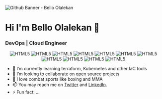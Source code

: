 
![Github Banner - Bello Olalekan](https://repository-images.githubusercontent.com/514192041/3916b518-813f-4db1-92ad-b8b7f5a07f5f)

# Hi I'm Bello Olalekan 👋
### DevOps | Cloud Engineer
<!--
**bello-olalekan/bello-olalekan** is a ✨ _special_ ✨ repository because its `README.md` (this file) appears on your GitHub profile.
Here are some ideas to get you started:
-->

<p align="center">
<img alt="HTML5" src="https://img.shields.io/badge/GitHub-100000?style=for-the-badge&logo=github&logoColor=white"/>
<img alt="HTML5" src="https://img.shields.io/badge/Linux-FCC624?style=for-the-badge&logo=linux&logoColor=black"/>
<img alt="HTML5" src="https://img.shields.io/badge/Python-14354C?style=for-the-badge&logo=python&logoColor=white"/>
<img alt="HTML5" src="https://img.shields.io/badge/JavaScript-F7DF1E?style=for-the-badge&logo=javascript&logoColor=black"/>
<img alt="HTML5" src="https://img.shields.io/badge/Docker-007ACC?style=for-the-badge&logo=docker&logoColor=white"/>
<img alt="HTML5" src="https://img.shields.io/badge/Kubernetes-007ACC?style=for-the-badge&logo=kubernetes&logoColor=white"/>
<img alt="HTML5" src="https://img.shields.io/badge/Ansible-007ACC?style=for-the-badge&logo=ansible&logoColor=white"/>
<img alt="HTML5" src="https://img.shields.io/badge/Amazon AWS-007ACC?style=for-the-badge&logo=aws&logoColor=white"/>
<img alt="HTML5" src="https://img.shields.io/badge/Terraform-007ACC?style=for-the-badge&logo=terraform&logoColor=white"/>
<img alt="HTML5" src="https://img.shields.io/badge/Jenkins-FCC624?style=for-the-badge&logo=jenkins&logoColor=black"/>
<img alt="HTML5" src="https://img.shields.io/badge/MySql-FCC624?style=for-the-badge&logo=mysql&logoColor=black"/>
  
</p>

- 🌱 I’m currently learning terraform, Kubernetes and other IaC tools
- 👯 I’m looking to collaborate on open source projects
- 💬 I love combat sports like boxing and MMA
- 📫 You may reach me on [Twitter](https://www.twitter.com/olalekanQBello) and [LinkedIn](https://www.linkedin.com/in/bello-olalekan).
- ⚡ Fun fact: ...

